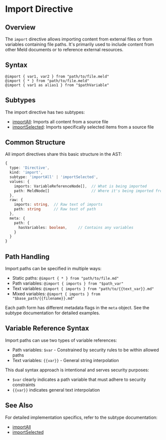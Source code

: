 # Import Directive

## Overview

The `import` directive allows importing content from external files or from variables containing file paths. It's primarily used to include content from other Meld documents or to reference external resources.

## Syntax

```
@import { var1, var2 } from "path/to/file.meld"
@import { * } from "path/to/file.meld"
@import { var1 as alias1 } from "$pathVariable"
```

## Subtypes

The import directive has two subtypes:

- [importAll](./importAll.md): Imports all content from a source file
- [importSelected](./importSelected.md): Imports specifically selected items from a source file

## Common Structure

All import directives share this basic structure in the AST:

```typescript
{
  type: 'Directive',
  kind: 'import',
  subtype: 'importAll' | 'importSelected',
  values: {
    imports: VariableReferenceNode[],  // What is being imported
    path: MeldNode[]                   // Where it's being imported from
  },
  raw: {
    imports: string,  // Raw text of imports
    path: string      // Raw text of path
  },
  meta: {
    path: {
      hasVariables: boolean,     // Contains any variables
    }
  }
}
```

## Path Handling

Import paths can be specified in multiple ways:

- Static paths: `@import { * } from "path/to/file.md"`
- Path variables: `@import { imports } from "$path_var"`
- Text variables: `@import { imports } from "path/to/{{text_var}}.md"`
- Mixed variables: `@import { imports } from "$base_path/{{filename}}.md"`

Each path form has different metadata flags in the `meta` object. See the subtype documentation for detailed examples.

## Variable Reference Syntax

Import paths can use two types of variable references:
- Path variables: `$var` - Constrained by security rules to be within allowed paths
- Text variables: `{{var}}` - General string interpolation

This dual syntax approach is intentional and serves security purposes:
- `$var` clearly indicates a path variable that must adhere to security constraints
- `{{var}}` indicates general text interpolation


## See Also

For detailed implementation specifics, refer to the subtype documentation:

- [importAll](./importAll.md)
- [importSelected](./importSelected.md)